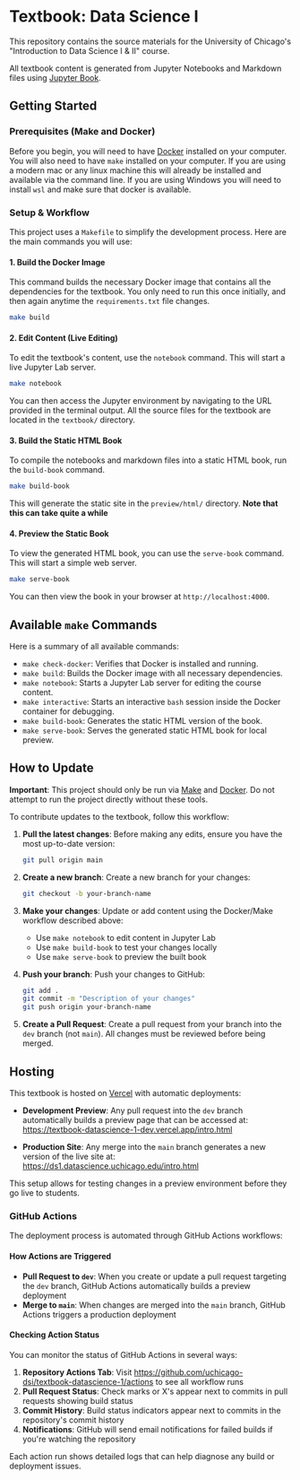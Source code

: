 # Textbook: Data Science I

This repository contains the source materials for the University of Chicago's "Introduction to Data Science I & II" course.

All textbook content is generated from Jupyter Notebooks and Markdown files using [Jupyter Book](https://jupyterbook.org/).

## Getting Started

### Prerequisites (Make and Docker)

Before you begin, you will need to have [Docker](https://docs.docker.com/get-docker/) installed on your computer. You will also need to have `make` installed on your computer. If you are using a modern mac or any linux machine this will already be installed and available via the command line. If you are using Windows you will need to install `wsl` and make sure that docker is available. 

### Setup & Workflow

This project uses a `Makefile` to simplify the development process. Here are the main commands you will use:

#### 1. Build the Docker Image

This command builds the necessary Docker image that contains all the dependencies for the textbook. You only need to run this once initially, and then again anytime the `requirements.txt` file changes.

```bash
make build
```

#### 2. Edit Content (Live Editing)

To edit the textbook's content, use the `notebook` command. This will start a live Jupyter Lab server.

```bash
make notebook
```

You can then access the Jupyter environment by navigating to the URL provided in the terminal output. All the source files for the textbook are located in the `textbook/` directory.

#### 3. Build the Static HTML Book

To compile the notebooks and markdown files into a static HTML book, run the `build-book` command.

```bash
make build-book
```

This will generate the static site in the `preview/html/` directory. **Note that this can take quite a while**

#### 4. Preview the Static Book

To view the generated HTML book, you can use the `serve-book` command. This will start a simple web server.

```bash
make serve-book
```

You can then view the book in your browser at `http://localhost:4000`.

## Available `make` Commands

Here is a summary of all available commands:

- `make check-docker`: Verifies that Docker is installed and running.
- `make build`: Builds the Docker image with all necessary dependencies.
- `make notebook`: Starts a Jupyter Lab server for editing the course content.
- `make interactive`: Starts an interactive `bash` session inside the Docker container for debugging.
- `make build-book`: Generates the static HTML version of the book.
- `make serve-book`: Serves the generated static HTML book for local preview.

## How to Update

**Important**: This project should only be run via [Make](https://www.gnu.org/software/make/) and [Docker](https://docs.docker.com/get-docker/). Do not attempt to run the project directly without these tools.

To contribute updates to the textbook, follow this workflow:

1. **Pull the latest changes**: Before making any edits, ensure you have the most up-to-date version:
   ```bash
   git pull origin main
   ```

2. **Create a new branch**: Create a new branch for your changes:
   ```bash
   git checkout -b your-branch-name
   ```

3. **Make your changes**: Update or add content using the Docker/Make workflow described above:
   - Use `make notebook` to edit content in Jupyter Lab
   - Use `make build-book` to test your changes locally
   - Use `make serve-book` to preview the built book

4. **Push your branch**: Push your changes to GitHub:
   ```bash
   git add .
   git commit -m "Description of your changes"
   git push origin your-branch-name
   ```

5. **Create a Pull Request**: Create a pull request from your branch into the `dev` branch (not `main`). All changes must be reviewed before being merged.

## Hosting

This textbook is hosted on [Vercel](https://vercel.com/) with automatic deployments:

- **Development Preview**: Any pull request into the `dev` branch automatically builds a preview page that can be accessed at: https://textbook-datascience-1-dev.vercel.app/intro.html

- **Production Site**: Any merge into the `main` branch generates a new version of the live site at: https://ds1.datascience.uchicago.edu/intro.html

This setup allows for testing changes in a preview environment before they go live to students.

### GitHub Actions

The deployment process is automated through GitHub Actions workflows:

#### How Actions are Triggered

- **Pull Request to `dev`**: When you create or update a pull request targeting the `dev` branch, GitHub Actions automatically builds a preview deployment
- **Merge to `main`**: When changes are merged into the `main` branch, GitHub Actions triggers a production deployment

#### Checking Action Status

You can monitor the status of GitHub Actions in several ways:

1. **Repository Actions Tab**: Visit https://github.com/uchicago-dsi/textbook-datascience-1/actions to see all workflow runs
2. **Pull Request Status**: Check marks or X's appear next to commits in pull requests showing build status
3. **Commit History**: Build status indicators appear next to commits in the repository's commit history
4. **Notifications**: GitHub will send email notifications for failed builds if you're watching the repository

Each action run shows detailed logs that can help diagnose any build or deployment issues.